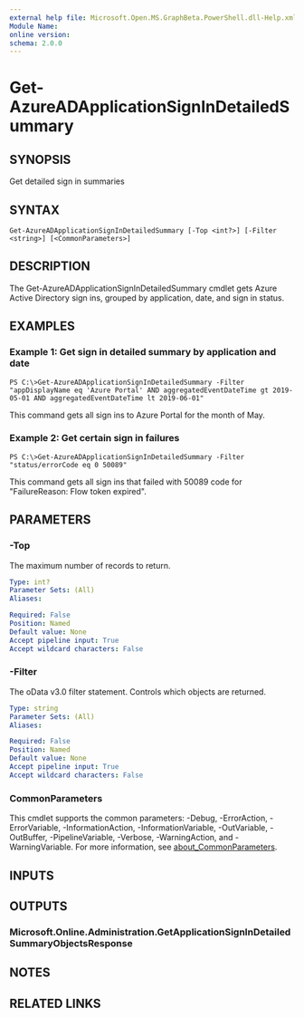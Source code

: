 ```yaml
---
external help file: Microsoft.Open.MS.GraphBeta.PowerShell.dll-Help.xml
Module Name:
online version:
schema: 2.0.0
---
```


# Get-AzureADApplicationSignInDetailedSummary

## SYNOPSIS
Get detailed sign in summaries

## SYNTAX

```
Get-AzureADApplicationSignInDetailedSummary [-Top <int?>] [-Filter <string>] [<CommonParameters>]
```

## DESCRIPTION
The Get-AzureADApplicationSignInDetailedSummary cmdlet gets Azure Active Directory sign ins, grouped by application, date, and sign in status.

## EXAMPLES

### Example 1: Get sign in detailed summary by application and date
```
PS C:\>Get-AzureADApplicationSignInDetailedSummary -Filter "appDisplayName eq 'Azure Portal' AND aggregatedEventDateTime gt 2019-05-01 AND aggregatedEventDateTime lt 2019-06-01"
```

This command gets all sign ins to Azure Portal for the month of May.

### Example 2: Get certain sign in failures
```
PS C:\>Get-AzureADApplicationSignInDetailedSummary -Filter "status/errorCode eq 0 50089"
```

This command gets all sign ins that failed with 50089 code for "FailureReason: Flow token expired".

## PARAMETERS

### -Top
The maximum number of records to return.

```yaml
Type: int?
Parameter Sets: (All)
Aliases:

Required: False
Position: Named
Default value: None
Accept pipeline input: True
Accept wildcard characters: False
```

### -Filter
The oData v3.0 filter statement. 
Controls which objects are returned.

```yaml
Type: string
Parameter Sets: (All)
Aliases:

Required: False
Position: Named
Default value: None
Accept pipeline input: True
Accept wildcard characters: False
```

### CommonParameters
This cmdlet supports the common parameters: -Debug, -ErrorAction, -ErrorVariable, -InformationAction, -InformationVariable, -OutVariable, -OutBuffer, -PipelineVariable, -Verbose, -WarningAction, and -WarningVariable. For more information, see [about_CommonParameters](http://go.microsoft.com/fwlink/?LinkID=113216).

## INPUTS

## OUTPUTS

### Microsoft.Online.Administration.GetApplicationSignInDetailedSummaryObjectsResponse
## NOTES
## RELATED LINKS
